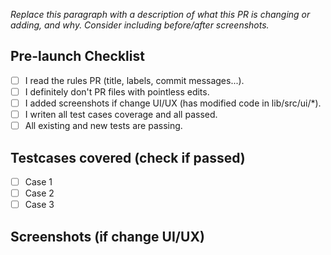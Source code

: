 *Replace this paragraph with a description of what this PR is changing or adding, and why. Consider including before/after screenshots.*

## Pre-launch Checklist

- [ ] I read the rules PR (title, labels, commit messages...).
- [ ] I definitely don't PR files with pointless edits.
- [ ] I added screenshots if change UI/UX (has modified code in lib/src/ui/*).
- [ ] I writen all test cases coverage and all passed.
- [ ] All existing and new tests are passing.

## Testcases covered (check if passed)

- [ ] Case 1
- [ ] Case 2
- [ ] Case 3

## Screenshots (if change UI/UX)